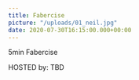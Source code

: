 ```yaml
---
title: Fabercise
picture: "/uploads/01_neil.jpg"
date: 2020-07-30T16:15:00.000+00:00
---
```


5min Fabercise

HOSTED by: TBD
